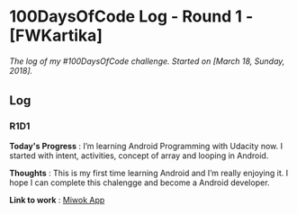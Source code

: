 # **100DaysOfCode Log - Round 1 - [FWKartika]**

###### The log of my #100DaysOfCode challenge. Started on [March 18, Sunday, 2018].

## **Log**

### **R1D1**
**Today's Progress** : I’m learning Android Programming with Udacity now. I started with intent, activities, concept of array and looping in Android.

**Thoughts** : This is my first time learning Android and I’m really enjoying it. I hope I can complete this chalengge and become a Android developer.

**Link to work** : [Miwok App](https://github.com/meihwa/Miwok-App)
